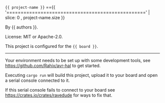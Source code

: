 
`{{ project-name }}`
=={{ '=================================================' | slice: 0 , project-name.size }}


By {{ authors }}.

License: MIT or Apache-2.0.

This project is configured for the 
    `{{ board }}`.

---
Your environment needs to be set up with some development tools, see https://github.com/Rahix/avr-hal to get started.

Executing `cargo run` will build this project, upload it to your board and open a serial console connected to it. 

If this serial console fails to connect to your board see https://crates.io/crates/ravedude for ways to fix that.